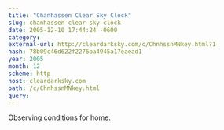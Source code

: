 ```yaml
---
title: "Chanhassen Clear Sky Clock"
slug: chanhassen-clear-sky-clock
date: 2005-12-10 17:44:24 -0600
category: 
external-url: http://cleardarksky.com/c/ChnhssnMNkey.html?1
hash: 78b09c46d622f2276ba4945a17eaead1
year: 2005
month: 12
scheme: http
host: cleardarksky.com
path: /c/ChnhssnMNkey.html
query:
---
```


Observing conditions for home.
